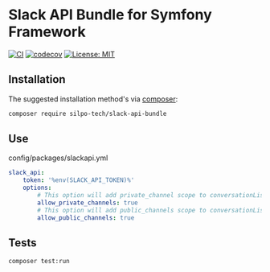 # Slack API Bundle for Symfony Framework #

[![CI](https://github.com/silpo-tech/SlackApiBundle/actions/workflows/ci.yml/badge.svg)](https://github.com/silpo-tech/SlackApiBundle/actions)
[![codecov](https://codecov.io/gh/silpo-tech/SlackApiBundle/graph/badge.svg)](https://codecov.io/gh/silpo-tech/SlackApiBundle)
[![License: MIT](https://img.shields.io/badge/License-MIT-yellow.svg)](https://opensource.org/licenses/MIT)

## Installation

The suggested installation method's via [composer](https://getcomposer.org/):

```sh
composer require silpo-tech/slack-api-bundle
```

## Use

config/packages/slackapi.yml
```yaml
slack_api:
    token: '%env(SLACK_API_TOKEN)%'
    options:
        # This option will add private_channel scope to conversationList request
        allow_private_channels: true
        # This option will add public_channels scope to conversationList request
        allow_public_channels: true
```

## Tests ##

```shell
composer test:run
```